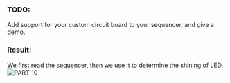### TODO:

Add support for your custom circuit board to your sequencer, and give a demo.

### Result:
We first read the sequencer, then we use it to determine the shining of LED.
![PART 10](https://github.com/zgu74/ese5190LAB_2B_parts1-10/blob/main/10_protoboard/part%2010%2000_00_20-00_00_30.gif)
